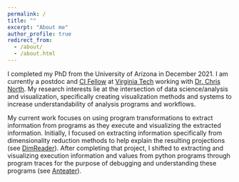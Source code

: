 ```yaml
---
permalink: /
title: ""
excerpt: "About me"
author_profile: true
redirect_from:
  - /about/
  - /about.html
---
```


I completed my PhD from the University of Arizona in December 2021. I am currently a postdoc and [CI Fellow](https://cifellows2021.org) at [Virginia Tech](https://vt.edu/) working with [Dr. Chris North](https://people.cs.vt.edu/north/).
My research interests lie at the intersection of data science/analysis and visualization, specifically
creating visualization methods and systems to increase understandability of analysis programs and workflows.


My current work focuses on using program transformations to extract information from programs as they
execute and visualizing the extracted information. Initially, I focused on extracting
information specifically from dimensionality reduction methods to help explain the resulting projections
(see [DimReader](/publication/2018-DimReader)). After completing that project, I shifted to
extracting and visualizing execution information and values from python programs through
program traces for the purpose of debugging and understanding these programs (see
[Anteater](/portfolio/Anteater/)).  
